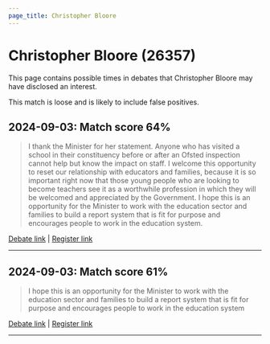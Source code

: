 ```yaml
---
page_title: Christopher Bloore
---
```


# Christopher Bloore  (26357)

This page contains possible times in debates that Christopher Bloore may have disclosed an interest.

This match is loose and is likely to include false positives. 



## 2024-09-03: Match score 64%

>I thank the Minister for her statement. Anyone who has visited a school in their constituency before or after an Ofsted inspection cannot help but know the impact on staff. I welcome this opportunity to reset our relationship with educators and families, because it is so important right now that those young people who are looking to become teachers see it as a worthwhile profession in which they will be welcomed and appreciated by the Government. I hope this is an opportunity for the Minister to work with the education sector and families to build a report system that is fit for purpose and encourages people to work in the education system.

[Debate link](https://www.theyworkforyou.com/debates/?id=2024-09-03c.178.2) | [Register link](https://www.theyworkforyou.com/mp/26357/register)


---



## 2024-09-03: Match score 61%

>I hope this is an opportunity for the Minister to work with the education sector and families to build a report system that is fit for purpose and encourages people to work in the education system

[Debate link](https://www.theyworkforyou.com/debates/?id=2024-09-03c.178.2) | [Register link](https://www.theyworkforyou.com/mp/26357/register)


---

